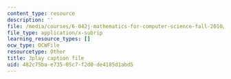 ```yaml
---
content_type: resource
description: ''
file: /media/courses/6-042j-mathematics-for-computer-science-fall-2010/482c75bae73505c7f2d0de4185d1abd5_pNt5Ll6hGqo.srt
file_type: application/x-subrip
learning_resource_types: []
ocw_type: OCWFile
resourcetype: Other
title: 3play caption file
uid: 482c75ba-e735-05c7-f2d0-de4185d1abd5
---
```

